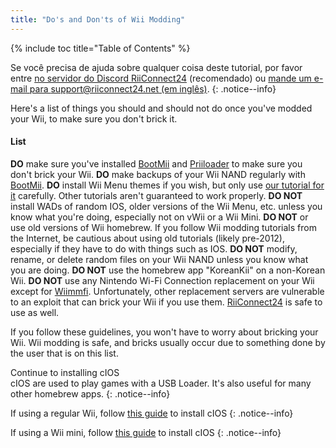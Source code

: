 ```yaml
---
title: "Do's and Don'ts of Wii Modding"
---
```


{% include toc title="Table of Contents" %}

Se você precisa de ajuda sobre qualquer coisa deste tutorial, por favor entre [no servidor do Discord RiiConnect24](https://discord.gg/rc24) (recomendado) ou [mande um e-mail para support@riiconnect24.net (em inglês)](mailto:support@riiconnect24.net).
{: .notice--info}

Here's a list of things you should and should not do once you've modded your Wii, to make sure you don't brick it.

#### List
**DO** make sure you've installed [BootMii](/bootmii) and [Priiloader](/priiloader) to make sure you don't brick your Wii. **DO** make backups of your Wii NAND regularly with [BootMii](/bootmii). **DO** install Wii Menu themes if you wish, but only use [our tutorial for it](/themes) carefully. Other tutorials aren't guaranteed to work properly. **DO NOT** install WADs of random IOS, older versions of the Wii Menu, etc. unless you know what you're doing, especially not on vWii or a Wii Mini. **DO NOT** or use old versions of Wii homebrew. If you follow Wii modding tutorials from the Internet, be cautious about using old tutorials (likely pre-2012), especially if they have to do with things such as IOS. **DO NOT** modify, rename, or delete random files on your Wii NAND unless you know what you are doing. **DO NOT** use the homebrew app "KoreanKii" on a non-Korean Wii. **DO NOT** use any Nintendo Wi-Fi Connection replacement on your Wii except for [Wiimmfi](/wiimmfi). Unfortunately, other replacement servers are vulnerable to an exploit that can brick your Wii if you use them. [RiiConnect24](/riiconnect24) is safe to use as well.

If you follow these guidelines, you won't have to worry about bricking your Wii. Wii modding is safe, and bricks usually occur due to something done by the user that is on this list.

Continue to installing cIOS<br> cIOS are used to play games with a USB Loader. It's also useful for many other homebrew apps.
{: .notice--info}

If using a regular Wii, follow [this guide](cios) to install cIOS
{: .notice--info}

If using a Wii mini, follow [this guide](cios-mini) to install cIOS
{: .notice--info}

